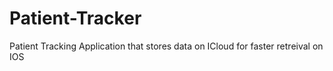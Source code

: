 # Patient-Tracker
Patient Tracking Application that stores data on ICloud for faster retreival on IOS
